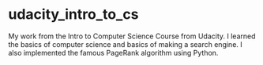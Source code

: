 # udacity_intro_to_cs
My work from the Intro to Computer Science Course from Udacity.
I learned the basics of computer science and basics of making a search engine.
I also implemented the famous PageRank algorithm using Python.
